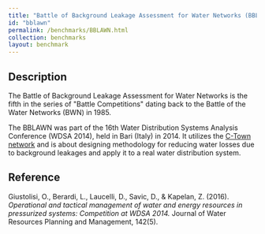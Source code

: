 ```yaml
---
title: "Battle of Background Leakage Assessment for Water Networks (BBLAWN)"
id: "bblawn"
permalink: /benchmarks/BBLAWN.html
collection: benchmarks
layout: benchmark
---
```


## Description

The Battle of Background Leakage Assessment for Water Networks is the fifth in the series of
"Battle Competitions" dating back to the Battle of the Water Networks (BWN) in 1985.

The BBLAWN was part of the 16th Water Distribution Systems Analysis Conference (WDSA 2014),
held in Bari (Italy) in 2014.
It utilizes the [C-Town network](network-CTown.html) and is about designing methodology for
reducing water losses due to background leakages and apply it to a real water distribution system.


## Reference

Giustolisi, O., Berardi, L., Laucelli, D., Savic, D., & Kapelan, Z. (2016).
*Operational and tactical management of water and energy resources in pressurized systems:
Competition at WDSA 2014.*
Journal of Water Resources Planning and Management, 142(5).
[<i class="bi bi-link"></i>](https://doi.org/10.1061/(ASCE)WR.1943-5452.0000583)